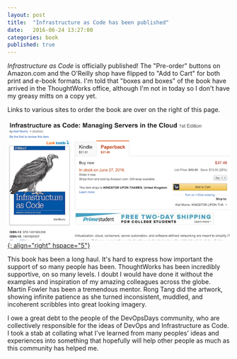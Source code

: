 ```yaml
---
layout: post
title:  "Infrastructure as Code has been published"
date:   2016-06-24 13:27:00
categories: book
published: true
---
```


_Infrastructure as Code_ is officially published! The "Pre-order" buttons on Amazon.com and the O'Reilly shop have flipped to "Add to Cart" for both print and e-book formats. I'm told that "boxes and boxes" of the book have arrived in the ThoughtWorks office, although I'm not in today so I don't have my greasy mitts on a copy yet.

Links to various sites to order the book are over on the right of this page.

<a href="https://www.amazon.com/gp/product/1491924357/?tag=kiefcom07-20">![Screenshot of the order page on Amazon](/images/amazon-order-screenshot.png){: align="right" hspace="5"}</a>


This book has been a long haul. It's hard to express how important the support of so many people has been. ThoughtWorks has been incredibly supportive, on so many levels. I doubt I would have done it without the examples and inspiration of my amazing colleagues across the globe. Martin Fowler has been a tremendous mentor.  Rong Tang did the artwork, showing infinite patience as she turned inconsistent, muddled, and incoherent scribbles into great looking imagery.

I owe a great debt to the people of the DevOpsDays community, who are collectively responsible for the ideas of DevOps and Infrastructure as Code. I took a stab at collating what I've learned from many peoples' ideas and experiences into something that hopefully will help other people as much as this community has helped me.

